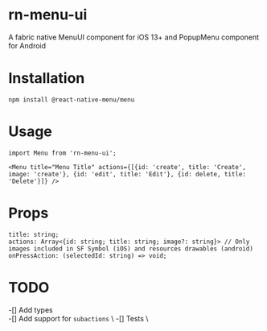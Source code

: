 # rn-menu-ui


A fabric native MenuUI component for iOS 13+ and PopupMenu component for Android


# Installation

```
npm install @react-native-menu/menu
```

# Usage

```
import Menu from 'rn-menu-ui';

<Menu title="Menu Title" actions={[{id: 'create', title: 'Create', image: 'create'}, {id: 'edit', title: 'Edit'}, {id: delete, title: 'Delete'}]} />

```

# Props

```
title: string;
actions: Array<{id: string; title: string; image?: string}> // Only images included in SF Symbol (iOS) and resources drawables (android)
onPressAction: (selectedId: string) => void;
```


# TODO
-[] Add types \
-[] Add support for `subactions` \ 
-[] Tests \ 
